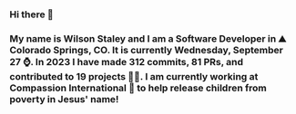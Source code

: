 ### Hi there 👋

### My name is Wilson Staley and I am a Software Developer in ⛰ Colorado Springs, CO.  It is currently Wednesday, September 27 ⌚. In 2023 I have made 312 commits, 81 PRs, and contributed to 19 projects 👨‍💻. I am currently working at Compassion International 🏢 to help release children from poverty in Jesus' name!